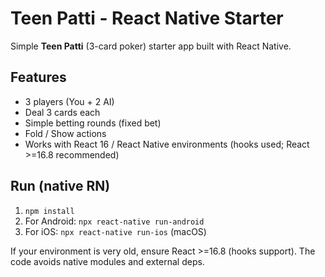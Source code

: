 # Teen Patti - React Native Starter

Simple **Teen Patti** (3-card poker) starter app built with React Native.

## Features
- 3 players (You + 2 AI)
- Deal 3 cards each
- Simple betting rounds (fixed bet)
- Fold / Show actions
- Works with React 16 / React Native environments (hooks used; React >=16.8 recommended)

## Run (native RN)
1. `npm install`
2. For Android: `npx react-native run-android`
3. For iOS: `npx react-native run-ios` (macOS)

If your environment is very old, ensure React >=16.8 (hooks support). The code avoids native modules and external deps.

